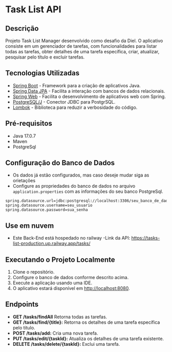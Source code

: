 # Task List API

## Descrição
Projeto Task List Manager desenvolvido como desafio da Diel. O aplicativo consiste em um gerenciador de tarefas, com funcionalidades para listar todas as tarefas, obter detalhes de uma tarefa específica, criar, atualizar, pesquisar pelo título e excluir tarefas.

## Tecnologias Utilizadas
- [Spring Boot](https://spring.io/projects/spring-boot) - Framework para a criação de aplicativos Java.
- [Spring Data JPA](https://spring.io/projects/spring-data-jpa) - Facilita a interação com bancos de dados relacionais.
- [Spring Web](https://spring.io/guides/gs/spring-boot/) - Facilita o desenvolvimento de aplicativos web com Spring.
- [PostgreSQL/J](https://jdbc.postgresql.org) - Conector JDBC para PostgrSQL.
- [Lombok](https://projectlombok.org/) - Biblioteca para reduzir a verbosidade do código.

## Pré-requisitos
- Java 17.0.7
- Maven
- PostgreSql

## Configuração do Banco de Dados
- Os dados já estão configurados, mas caso deseje mudar siga as orietações
- Configure as propriedades do banco de dados no arquivo `application.properties` com as informações do seu banco PostgreSql.

```properties
spring.datasource.url=jdbc:postgresql://localhost:3306/seu_banco_de_dados
spring.datasource.username=seu_usuario
spring.datasource.password=sua_senha
```

## Use em nuvem
- Este Back-End está hospedado no railway
-Link da API: https://tasks-list-production.up.railway.app/tasks/

## Executando o Projeto Localmente
1. Clone o repositório.
2. Configure o banco de dados conforme descrito acima.
3. Execute a aplicação usando uma IDE.
4. O aplicativo estará disponível em [http://localhost:8080](http://localhost:8080).

## Endpoints

- **GET /tasks/findAll** Retorna todas as tarefas.
- **GET /tasks/find/{title}:** Retorna os detalhes de uma tarefa específica pelo titulo.
- **POST /tasks/add:** Cria uma nova tarefa.
- **PUT /tasks/edit/{taskId}:** Atualiza os detalhes de uma tarefa existente.
- **DELETE /tasks/delete/{taskId}:** Exclui uma tarefa.
